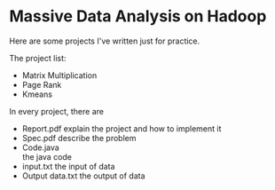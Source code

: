 Massive Data Analysis on Hadoop
===========================

Here are some projects I've written just for practice.

The project list: 
* Matrix Multiplication
* Page Rank
* Kmeans


In every project, there are 
* Report.pdf
	explain the project and how to implement it 
* Spec.pdf
	describe the problem
* Code.java  
	the java code
* input.txt
	the input of data
* Output data.txt
	the output of data 
